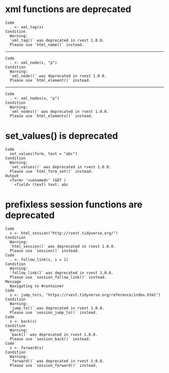 # xml functions are deprecated

    Code
      . <- xml_tag(x)
    Condition
      Warning:
      `xml_tag()` was deprecated in rvest 1.0.0.
      Please use `html_name()` instead.

---

    Code
      . <- xml_node(x, "p")
    Condition
      Warning:
      `xml_node()` was deprecated in rvest 1.0.0.
      Please use `html_element()` instead.

---

    Code
      . <- xml_nodes(x, "p")
    Condition
      Warning:
      `xml_nodes()` was deprecated in rvest 1.0.0.
      Please use `html_elements()` instead.

# set_values() is deprecated

    Code
      set_values(form, text = "abc")
    Condition
      Warning:
      `set_values()` was deprecated in rvest 1.0.0.
      Please use `html_form_set()` instead.
    Output
      <form> '<unnamed>' (GET )
        <field> (text) text: abc

# prefixless session functions are deprecated

    Code
      s <- html_session("http://rvest.tidyverse.org/")
    Condition
      Warning:
      `html_session()` was deprecated in rvest 1.0.0.
      Please use `session()` instead.
    Code
      . <- follow_link(s, i = 1)
    Condition
      Warning:
      `follow_link()` was deprecated in rvest 1.0.0.
      Please use `session_follow_link()` instead.
    Message
      Navigating to #container
    Code
      s <- jump_to(s, "https://rvest.tidyverse.org/reference/index.html")
    Condition
      Warning:
      `jump_to()` was deprecated in rvest 1.0.0.
      Please use `session_jump_to()` instead.
    Code
      s <- back(s)
    Condition
      Warning:
      `back()` was deprecated in rvest 1.0.0.
      Please use `session_back()` instead.
    Code
      s <- forward(s)
    Condition
      Warning:
      `forward()` was deprecated in rvest 1.0.0.
      Please use `session_forward()` instead.

